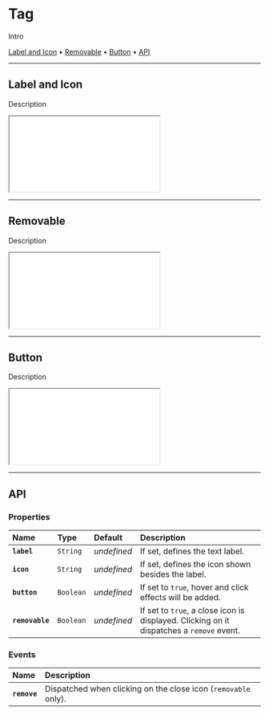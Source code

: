 # Tag

Intro

[Label and Icon](components/tag#label-and-icon) • [Removable](components/tag#removable) • [Button](components/tag#button) • [API](components/tag#api)

---

## Label and Icon

Description

<iframe src="./assets/docs/components/tag/label-and-icon.html"></iframe>

---

## Removable

Description

<iframe src="./assets/docs/components/tag/removable.html"></iframe>

---

## Button

Description

<iframe src="./assets/docs/components/tag/button.html"></iframe>

---

## API

### Properties

| Name | Type | Default | Description |
| :-- | :-- | :-- | :-- |
| **`label`** | `String` | _undefined_ | If set, defines the text label. |
| **`icon`** | `String` | _undefined_ | If set, defines the icon shown besides the label. |
| **`button`** | `Boolean` | _undefined_ | If set to `true`, hover and click effects will be added. |
| **`removable`** | `Boolean` | _undefined_ | If set to `true`, a close icon is displayed. Clicking on it dispatches a `remove` event. |

### Events

| Name | Description |
| :-- | :-- |
| **`remove`** | Dispatched when clicking on the close icon (`removable` only). |
